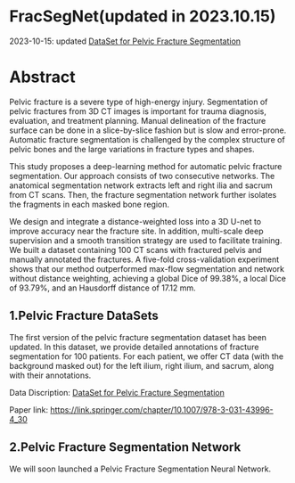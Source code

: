 # FracSegNet(updated in 2023.10.15)
2023-10-15: updated [DataSet for Pelvic Fracture Segmentation](https://github.com/YzzLiu/FracSegNet/tree/main/DataSet)
# Abstract
Pelvic fracture is a severe type of high-energy injury. Segmentation of pelvic fractures from 3D CT images is important for trauma diagnosis, evaluation, and treatment planning. Manual delineation of the fracture surface can be done in a slice-by-slice fashion but is slow and error-prone. Automatic fracture segmentation is challenged by the complex structure of pelvic bones and the large variations in fracture types and shapes. 

This study proposes a deep-learning method for automatic pelvic fracture segmentation. Our approach consists of two consecutive networks. The anatomical segmentation network extracts left and right ilia and sacrum from CT scans. Then, the fracture segmentation network further isolates the fragments in each masked bone region. 

We design and integrate a distance-weighted loss into a 3D U-net to improve accuracy near the fracture site. In addition, multi-scale deep supervision and a smooth transition strategy are used to facilitate training. We built a dataset containing 100 CT scans with fractured pelvis and manually annotated the fractures. A five-fold cross-validation experiment shows that our method outperformed max-flow segmentation and network without distance weighting, achieving a global Dice of 99.38\%, a local Dice of 93.79\%, and an Hausdorff distance of 17.12 mm.

## 1.Pelvic Fracture DataSets

The first version of the pelvic fracture segmentation dataset has been updated. In this dataset, we provide detailed annotations of fracture segmentation for 100 patients. For each patient, we offer CT data (with the background masked out) for the left ilium, right ilium, and sacrum, along with their annotations. 

Data Discription: [DataSet for Pelvic Fracture Segmentation](https://github.com/YzzLiu/FracSegNet/tree/main/DataSet)

Paper link: https://link.springer.com/chapter/10.1007/978-3-031-43996-4_30

## 2.Pelvic Fracture Segmentation Network

We will soon launched a Pelvic Fracture Segmentation Neural Network.


